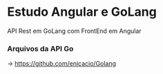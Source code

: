 # Estudo Angular e GoLang

API Rest em GoLang com FrontEnd em Angular

### Arquivos da API Go 
-> https://github.com/enicacio/Golang
